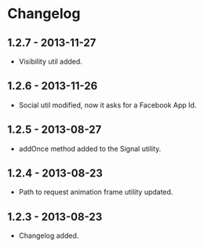 # Changelog

## 1.2.7 - 2013-11-27

- Visibility util added.

## 1.2.6 - 2013-11-26

- Social util modified, now it asks for a Facebook App Id.

## 1.2.5 - 2013-08-27

- addOnce method added to the Signal utility.

## 1.2.4 - 2013-08-23

- Path to request animation frame utility updated.

## 1.2.3 - 2013-08-23

- Changelog added.
